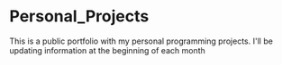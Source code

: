 # Personal_Projects
This is a public portfolio with my personal programming projects. I'll be updating information at the beginning of each month
